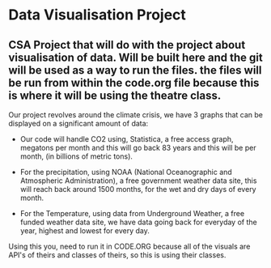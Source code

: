 # Data Visualisation Project

 CSA Project that will do with the project about visualisation of data.
 Will be built here and the git will be used as a way to run the files.
 the files will be run from within the code.org file because this is where it will be using the theatre class.
 -

 Our project revolves around the climate crisis, we have 3 graphs that can be displayed on a significant amount of data:

 * Our code will handle CO2 using, Statistica, a free access graph, megatons per month and this will go back 83 years and this will be per month, (in billions of metric tons). 
 
 * For the precipitation, using NOAA (National Oceanographic and Atmospheric Administration), a free government weather data site, this will reach back around 1500 months, for the wet   and dry days of every month. 

 * For the Temperature, using data from Underground Weather, a free funded weather data site, we have data going back for everyday of the year, highest and lowest for every day. 

 Using this you, need to run it in CODE.ORG because all of the visuals are API's of theirs and classes of theirs, so this is using their classes. 
